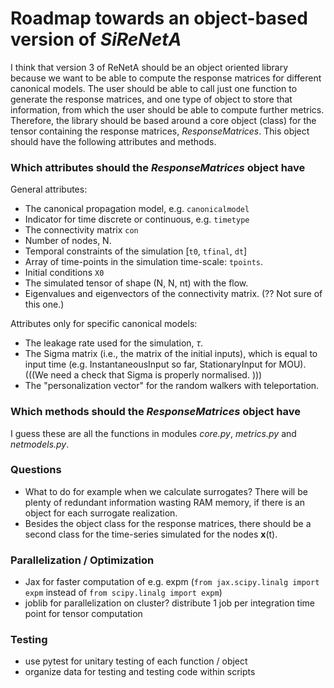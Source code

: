 # Roadmap towards an object-based version of *SiReNetA* 

I think that version 3 of ReNetA should be an object oriented library because we want to be able to compute the response matrices for different canonical models. The user should be able to call just one function to generate the response matrices, and one type of object to store that information, from which the user should be able to compute further metrics. Therefore, the library should be based around a core object (class) for the tensor containing the response matrices, *ResponseMatrices*. This object should have the following attributes and methods.

### Which attributes should the *ResponseMatrices* object have

General attributes:

- The canonical propagation model, e.g. `canonicalmodel`
- Indicator for time discrete or continuous, e.g. `timetype`
- The connectivity matrix `con`
- Number of nodes, N.
- Temporal constraints of the simulation [`t0`, `tfinal`, `dt`]
- Array of time-points in the simulation time-scale: `tpoints`.
- Initial conditions `X0`
- The simulated tensor of shape (N, N, nt) with the flow.
- Eigenvalues and eigenvectors of the connectivity matrix. (?? Not sure of this one.)


Attributes only for specific canonical models:

- The leakage rate used for the simulation, $\tau$.
- The Sigma matrix (i.e., the matrix of the initial inputs), which is equal to input time (e.g. InstantaneousInput so far, StationaryInput for MOU). (((We need a check that Sigma is properly normalised. )))
- The "personalization vector" for the random walkers with teleportation.




### Which methods should the *ResponseMatrices* object have

I guess these are all the functions in modules *core.py*, *metrics.py* and *netmodels.py*.


### Questions

- What to do for example when we calculate surrogates? There will be plenty of redundant information wasting RAM memory, if there is an object for each surrogate realization. 
- Besides the object class for the response matrices, there should be a second class for the time-series simulated for the nodes **x**(t). 


### Parallelization / Optimization

- Jax for faster computation of e.g. expm (`from jax.scipy.linalg import expm` instead of `from scipy.linalg import expm`)
- joblib for parallelization on cluster? distribute 1 job per integration time point for tensor computation


### Testing

- use pytest for unitary testing of each function / object
- organize data for testing and testing code within scripts

